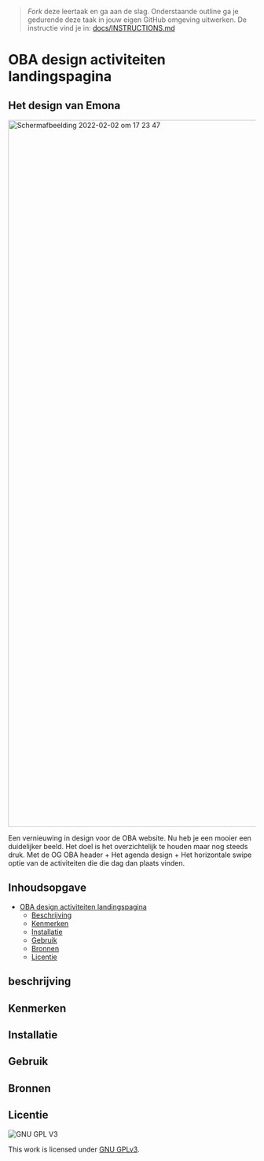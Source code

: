> _Fork_ deze leertaak en ga aan de slag. Onderstaande outline ga je gedurende deze taak in jouw eigen GitHub omgeving uitwerken. De instructie vind je in: [docs/INSTRUCTIONS.md](docs/INSTRUCTIONS.md)

# OBA design activiteiten landingspagina

## Het design van Emona
<!-- Voeg een link toe naar Github Pages 🌐--> 
<!-- Voeg een mooie poster visual toe 📸 -->

<img width="1440" alt="Schermafbeelding 2022-02-02 om 17 23 47" src="https://user-images.githubusercontent.com/90447045/152195559-1bc1f92b-f90c-42f3-9c37-c0c078dac758.png">


Een vernieuwing in design voor de OBA website. Nu heb je een mooier een duidelijker beeld. Het doel is het overzichtelijk te houden maar nog steeds druk. Met de OG OBA header + Het agenda design + Het horizontale swipe optie van de activiteiten die die dag dan plaats vinden.
## Inhoudsopgave

- [OBA design activiteiten landingspagina](#titel)
  * [Beschrijving](#beschrijving)
  * [Kenmerken](#kenmerken)
  * [Installatie](#installatie)
  * [Gebruik](#gebruik)
  * [Bronnen](#bronnen)
  * [Licentie](#licentie)

## beschrijving

## Kenmerken

## Installatie

## Gebruik

## Bronnen

## Licentie

![GNU GPL V3](https://www.gnu.org/graphics/gplv3-127x51.png)

This work is licensed under [GNU GPLv3](./LICENSE).

